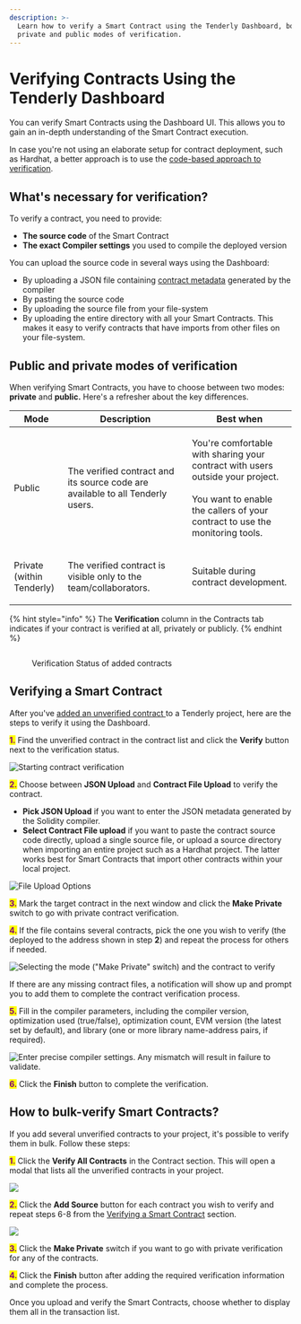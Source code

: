 ```yaml
---
description: >-
  Learn how to verify a Smart Contract using the Tenderly Dashboard, both in
  private and public modes of verification.
---
```


# Verifying Contracts Using the Tenderly Dashboard

You can verify Smart Contracts using the Dashboard UI. This allows you to gain an in-depth understanding of the Smart Contract execution.&#x20;

In case you're not using an elaborate setup for contract deployment, such as Hardhat, a better approach is to use the [code-based approach to verification](verifying-contracts-using-the-tenderly-hardhat-plugin/).

## What's necessary for verification?

To verify a contract, you need to provide:

* **The source code** of the Smart Contract
* **The exact Compiler settings** you used to compile the deployed version

You can upload the source code in several ways using the Dashboard:

* By uploading a JSON file containing [contract metadata](https://docs.soliditylang.org/en/latest/metadata.html) generated by the compiler
* By pasting the source code
* By uploading the source file from your file-system
* By uploading the entire directory with all your Smart Contracts. This makes it easy to verify contracts that have imports from other files on your file-system.

## Public and private modes of verification

When verifying Smart Contracts, you have to choose between two modes: **private** and **public.** Here's a refresher about the key differences.

| Mode                                | Description                                                                    | Best when                                                                                                                                                                 |
| ----------------------------------- | ------------------------------------------------------------------------------ | ------------------------------------------------------------------------------------------------------------------------------------------------------------------------- |
| Public                              | The verified contract and its source code are available to all Tenderly users. | <p>You're comfortable with sharing your contract with users outside your project.<br><br>You want to enable the callers of your contract to use the monitoring tools.</p> |
| <p>Private<br>(within Tenderly)</p> | The verified contract is visible only to the team/collaborators.               | Suitable during contract development.                                                                                                                                     |

{% hint style="info" %}
The **Verification** column in the Contracts tab indicates if your contract is verified at all, privately or publicly.
{% endhint %}

<figure><img src="../../.gitbook/assets/screenshotr_2022-9-19T16-58-0 2.png" alt=""><figcaption><p>Verification Status of added contracts</p></figcaption></figure>

## Verifying a Smart Contract

After you've [added an unverified contract ](../smart-contracts/#adding-an-unverified-contract)to a Tenderly project, here are the steps to verify it using the Dashboard.

<mark style="color:purple;">**1.**</mark> Find the unverified contract in the contract list and click the **Verify** button next to the verification status.

![Starting contract verification](../../.gitbook/assets/image6)

<mark style="color:purple;">**2.**</mark> Choose between **JSON Upload** and **Contract File Upload** to verify the contract.

* **Pick JSON Upload** if you want to enter the JSON metadata generated by the Solidity compiler.
* **Select Contract File upload** if you want to paste the contract source code directly, upload a single source file, or upload a source directory when importing an entire project such as a Hardhat project. The latter works best for Smart Contracts that import other contracts within your local project.

![File Upload Options](../../.gitbook/assets/image2)

<mark style="color:purple;">**3.**</mark> Mark the target contract in the next window and click the **Make Private** switch to go with private contract verification.&#x20;

<mark style="color:purple;">**4.**</mark> If the file contains several contracts, pick the one you wish to verify (the deployed to the address shown in step **2**) and repeat the process for others if needed.

![Selecting the mode ("Make Private" switch) and the contract to verify](../../.gitbook/assets/image8)

If there are any missing contract files, a notification will show up and prompt you to add them to complete the contract verification process.

<mark style="color:purple;">**5.**</mark> Fill in the compiler parameters, including the compiler version, optimization used (true/false), optimization count, EVM version (the latest set by default), and library (one or more library name-address pairs, if required).

![Enter precise compiler settings. Any mismatch will result in failure to validate.](../../.gitbook/assets/image5)

<mark style="color:purple;">**6.**</mark> Click the **Finish** button to complete the verification.

## How to bulk-verify Smart Contracts?

If you add several unverified contracts to your project, it's possible to verify them in bulk. Follow these steps:

<mark style="color:purple;">**1.**</mark> Click the **Verify All Contracts** in the Contract section. This will open a modal that lists all the unverified contracts in your project.

![](../../.gitbook/assets/image9)

<mark style="color:purple;">**2.**</mark> Click the **Add Source** button for each contract you wish to verify and repeat steps 6-8 from the  [Verifying a Smart Contract](verifying-a-smart-contract.md#verifying-a-smart-contract) section.

![](../../.gitbook/assets/image3)

<mark style="color:purple;">**3.**</mark> Click the **Make Private** switch if you want to go with private verification for any of the contracts.

<mark style="color:purple;">**4.**</mark> Click the **Finish** button after adding the required verification information and complete the process.

Once you upload and verify the Smart Contracts, choose whether to display them all in the transaction list.
